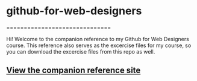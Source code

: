 # github-for-web-designers
==============================

Hi! Welcome to the companion reference to my Github for Web Designers course. This reference also serves as the excercise files for my course, so you can download the excercise files from this repo as well.

## [View the companion reference site](https://metalheadvipin.github.io/github-for-web-designers/)
